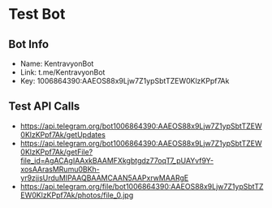 # Test Bot

## Bot Info
* Name: KentravyonBot
* Link: t.me/KentravyonBot
* Key: 1006864390:AAEOS88x9Ljw7Z1ypSbtTZEW0KlzKPpf7Ak

## Test API Calls
* https://api.telegram.org/bot1006864390:AAEOS88x9Ljw7Z1ypSbtTZEW0KlzKPpf7Ak/getUpdates
* https://api.telegram.org/bot1006864390:AAEOS88x9Ljw7Z1ypSbtTZEW0KlzKPpf7Ak/getFile?file_id=AgACAgIAAxkBAAMFXkgbtgdz77oqT7_pUAYvf9Y-xosAArasMRumu0BKh-yr9zjjsUrduMIPAAQBAAMCAAN5AAPxrwMAARgE
* https://api.telegram.org/file/bot1006864390:AAEOS88x9Ljw7Z1ypSbtTZEW0KlzKPpf7Ak/photos/file_0.jpg
